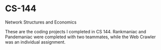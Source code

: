 # CS-144
Network Structures and Economics

These are the coding projects I completed in CS 144. Rankmaniac and Pandemaniac were completed with two teammates, while the Web Crawler was an individual assignment. 
